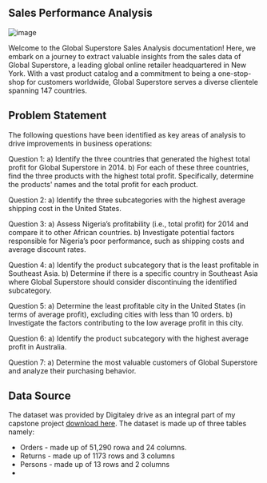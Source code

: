 ## Sales Performance Analysis

![image](https://github.com/NEENYEE/Global-Superstore-/assets/101926233/3ec26576-3040-4c0f-832c-80f0789f2ebd)


Welcome to the Global Superstore Sales Analysis documentation! Here, we embark on a journey to extract valuable insights from the sales data of Global Superstore, a leading global online retailer headquartered in New York. With a vast product catalog and a commitment to being a one-stop-shop for customers worldwide, Global Superstore serves a diverse clientele spanning 147 countries.


## Problem Statement

The following questions have been identified as key areas of analysis to drive improvements in business operations:

Question 1:
a) Identify the three countries that generated the highest total profit for Global Superstore in 2014.
b) For each of these three countries, find the three products with the highest total profit. Specifically, determine the products' names and the total profit for each product.

Question 2:
a) Identify the three subcategories with the highest average shipping cost in the United States.

Question 3:
a) Assess Nigeria’s profitability (i.e., total profit) for 2014 and compare it to other African countries.
b) Investigate potential factors responsible for Nigeria’s poor performance, such as shipping costs and average discount rates.

Question 4:
a) Identify the product subcategory that is the least profitable in Southeast Asia.
b) Determine if there is a specific country in Southeast Asia where Global Superstore should consider discontinuing the identified subcategory.

Question 5:
a) Determine the least profitable city in the United States (in terms of average profit), excluding cities with less than 10 orders.
b) Investigate the factors contributing to the low average profit in this city.

Question 6:
a) Identify the product subcategory with the highest average profit in Australia.

Question 7:
a) Determine the most valuable customers of Global Superstore and analyze their purchasing behavior.


## Data Source

The dataset was provided by Digitaley drive as an integral part of my capstone project [download here](https://docs.google.com/spreadsheets/d/1nxESpFzWjlGDMGDVLH69xmDzIl9l6OEq/edit#gid=633280281). The dataset is made up of three tables namely:
- Orders - made up of 51,290 rowa and 24 columns.
- Returns - made up of 1173 rows and 3 columns
- Persons - made up of 13 rows and 2 columns
- 


